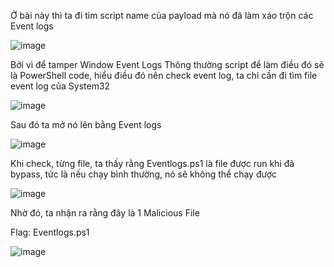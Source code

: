 Ở bài này thì ta đi tìm script name của payload mà nó đã làm xáo trộn các Event logs

![image](https://github.com/anhshidou/EHCCTFTraining/assets/120787381/001c4c8e-0483-4550-8ea1-7b250b698dde)

Bởi vì để tamper Window Event Logs
Thông thường script để làm điều đó sẽ là PowerShell code, hiểu điều đó nên check event log, ta chỉ cần đi tìm file event log của System32

![image](https://github.com/anhshidou/EHCCTFTraining/assets/120787381/0ed28aca-28b6-456e-bb7f-26423dac873d)

Sau đó ta mở nó lên bằng Event logs

![image](https://github.com/anhshidou/EHCCTFTraining/assets/120787381/3067e010-f78d-4d84-a50a-f6c694557195)

Khi check, từng file, ta thấy rằng Eventlogs.ps1 là file được run khi đã bypass, tức là nếu chạy bình thường, nó sẽ không thể chạy được

![image](https://github.com/anhshidou/EHCCTFTraining/assets/120787381/1c00aa83-97e9-4c81-b285-461db49f02f6)

Nhờ đó, ta nhận ra rằng đây là 1 Malicious File

Flag: Eventlogs.ps1

![image](https://github.com/anhshidou/EHCCTFTraining/assets/120787381/864d1ebd-8b2e-4b3e-966a-d03d7ed8d10d)
